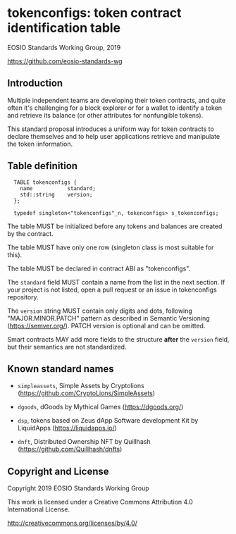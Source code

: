 tokenconfigs: token contract identification table
=================================================


EOSIO Standards Working Group, 2019

https://github.com/eosio-standards-wg


Introduction
------------

Multiple independent teams are developing their token contracts, and
quite often it's challenging for a block explorer or for a wallet to
identify a token and retrieve its balance (or other attributes for
nonfungible tokens).


This standard proposal introduces a uniform way for token contracts to
declare themselves and to help user applications retrieve and manipulate
the token iinformation.


Table definition
----------------

```
  TABLE tokenconfigs {
    name           standard;
    std::string    version;
  };

  typedef singleton<"tokenconfigs"_n, tokenconfigs> s_tokenconfigs;
```


The table MUST be initialized before any tokens and balances are created
by the contract.

The table MUST have only one row (singleton class is most suitable for
this).

The table MUST be declared in contract ABI as "tokenconfigs".

The `standard` field MUST contain a name from the list in the next
section. If your project is not listed, open a pull request or an issue
in tokenconfigs repository.

The `version` string MUST contain only digits and dots, following
"MAJOR.MINOR.PATCH" pattern as described in Semantic Versioning
(https://semver.org/). PATCH version is optional and can be omitted.

Smart contracts MAY add more fields to the structure **after** the
`version` field, but their semantics are not standardized.


Known standard names
--------------------

* `simpleassets`, Simple Assets by Cryptolions
  (https://github.com/CryptoLions/SimpleAssets)

* `dgoods`, dGoods by Mythical Games (https://dgoods.org/)

* `dsp`, tokens based on Zeus dApp Software development Kit by
  LiquidApps (https://liquidapps.io/)

* `dnft`, Distributed Ownership NFT by Quillhash
  (https://github.com/Quillhash/dnfts)




Copyright and License
---------------------

Copyright 2019 EOSIO Standards Working Group

This work is licensed under a Creative Commons Attribution 4.0
International License.

http://creativecommons.org/licenses/by/4.0/


